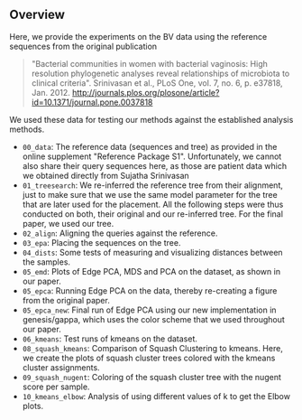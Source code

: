 Overview
-------------------------

Here, we provide the experiments on the BV data using the reference sequences
from the original publication

> "Bacterial communities in women with bacterial vaginosis: High resolution phylogenetic analyses reveal relationships of microbiota to clinical criteria".
> Srinivasan et al., PLoS One, vol. 7, no. 6, p. e37818, Jan. 2012.
> http://journals.plos.org/plosone/article?id=10.1371/journal.pone.0037818

We used these data for testing our methods against the established analysis methods.

 * `00_data`: The reference data (sequences and tree) as provided in the online supplement "Reference Package S1".
   Unfortunately, we cannot also share their query sequences here, as those are patient data which we
   obtained directly from Sujatha Srinivasan
 * `01_treesearch`: We re-inferred the reference tree from their alignment, just to make sure
   that we use the same model parameter for the tree that are later used for the placement.
   All the following steps were thus conducted on both, their original and our re-inferred tree.
   For the final paper, we used our tree.
 * `02_align`: Aligning the queries against the reference.
 * `03_epa`: Placing the sequences on the tree.
 * `04_dists`: Some tests of measuring and visualizing distances between the samples.
 * `05_emd`: Plots of Edge PCA, MDS and PCA on the dataset, as shown in our paper.
 * `05_epca`: Running Edge PCA on the data, thereby re-creating a figure from the original paper.
 * `05_epca_new`: Final run of Edge PCA using our new implementation in genesis/gappa, which
   uses the color scheme that we used throughout our paper.
 * `06_kmeans`: Test runs of kmeans on the dataset.
 * `08_squash_kmeans`: Comparison of Squash Clustering to kmeans. Here, we create the plots 
   of squash cluster trees colored with the kmeans cluster assignments.
 * `09_squash_nugent`: Coloring of the squash cluster tree with the nugent score per sample.
 * `10_kmeans_elbow`: Analysis of using different values of k to get the Elbow plots.
